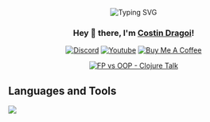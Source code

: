 <p align="center">
<img src="https://readme-typing-svg.demolab.com?font=Fira+Code&pause=1000&center=true&random=false&width=700&lines=Coding+in+Clojure+(like+a+bomber)" alt="Typing SVG" />
</p>

<h3 align="center">Hey 👋 there, I'm <a href="https://github.com/stindrago">Costin Dragoi</a>!</h3>
<p align="center">
  <a href="#"><img alt="Discord" title="Discord" src="https://img.shields.io/badge/-Discord-7289DA?style=for-the-badge&logo=discord&logoColor=white"/></a>
  <a href="https://www.youtube.com/channel/UCAEekFrLX504AZaXeqmE9Wg"><img alt="Youtube" title="Youtube" src="https://img.shields.io/badge/-Youtube-FF0000?style=for-the-badge&logo=youtube&logoColor=white"/></a>
  <a href="https://www.buymeacoffee.com/stindrago"><img alt="Buy Me A Coffee" title="Buy Me A Coffee" src="https://img.shields.io/badge/-Buy Me A Coffee-ff7389?style=for-the-badge&logo=buymeacoffee&logoColor=white"/></a>
<a href="https://github.com/Thinkright20?tab=repositories&sort=stargazers">
</p>

<p align="center">
  <a href="https://youtu.be/DXxwMvzzTp8">
    <img alt="FP vs OOP - Clojure Talk" title="FP vs OOP - Clojure's Stand for Functional Programming" src="https://img.shields.io/badge/-FP_vs_OOP_Clojure-5881D8?style=for-the-badge&logo=clojure&logoColor=white"/>
  </a>
</p>

## Languages and Tools

<p align="left"> <a href="https://github.com/stindrago"><img src="https://skillicons.dev/icons?i=emacs,vscode,git,github,html,css,js,clojure,bash,latex,md,tailwind,react,linux,raspberrypi,docker,npm,"> </a> </p>

